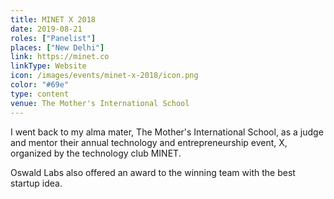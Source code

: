 ```yaml
---
title: MINET X 2018
date: 2019-08-21
roles: ["Panelist"]
places: ["New Delhi"]
link: https://minet.co
linkType: Website
icon: /images/events/minet-x-2018/icon.png
color: "#69e"
type: content
venue: The Mother's International School
---
```


I went back to my alma mater, The Mother's International School, as a judge and mentor their annual technology and entrepreneurship event, X, organized by the technology club MINET.

Oswald Labs also offered an award to the winning team with the best startup idea.

<!--more-->
